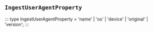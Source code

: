 ## `IngestUserAgentProperty`
:::
type IngestUserAgentProperty = 'name' | 'os' | 'device' | 'original' | 'version';
:::
